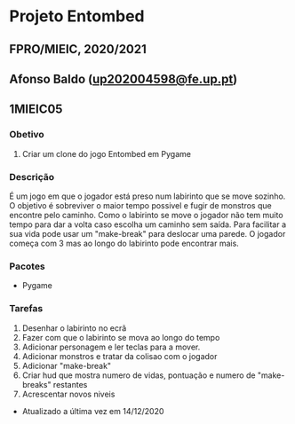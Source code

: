 # Projeto Entombed
## FPRO/MIEIC, 2020/2021
## Afonso Baldo (up202004598@fe.up.pt)
## 1MIEIC05

### Obetivo
1. Criar um clone do jogo Entombed em Pygame


### Descrição
É um jogo em que o jogador está preso num labirinto que se move sozinho. O objetivo é sobreviver o maior tempo possivel e fugir de monstros que encontre pelo caminho.
Como o labirinto se move o jogador não tem muito tempo para dar a volta caso escolha um caminho sem saída. 
Para facilitar a sua vida pode usar um "make-break" para deslocar uma parede. O jogador começa com 3 mas ao longo do labirinto pode encontrar mais.

### Pacotes
* Pygame

### Tarefas
1. Desenhar o labirinto no ecrã
2. Fazer com que o labirinto se mova ao longo do tempo
3. Adicionar personagem e ler teclas para a mover.
4. Adicionar monstros e tratar da colisao com o jogador
5. Adicionar "make-break"
6. Criar hud que mostra numero de vidas, pontuação e numero de "make-breaks" restantes
7. Acrescentar novos niveis


* Atualizado a última vez em 14/12/2020
